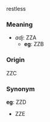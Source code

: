 restless
### Meaning
+ _adj_: ZZA
    + __eg__: ZZB

### Origin

ZZC

### Synonym

__eg__: ZZD

+ ZZE



